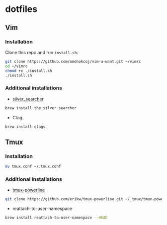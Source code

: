 # dotfiles

## Vim

### Installation
Clone this repo and run `install.sh`:
```bash
git clone https://github.com/omohokcoj/vim-u-want.git ~/vimrc
cd ~/vimrc
chmod +x ./install.sh
./install.sh
```

### Additional installations
* [silver_searcher](https://github.com/ggreer/the_silver_searcher)
```bash
brew install the_silver_searcher
```
* Ctag
```bash
brew install ctags
```

## Tmux

### Installation
```bash
mv tmux.conf ~/.tmux.conf
```

### Additional installations
* [tmux-powerline](https://github.com/erikw/tmux-powerline)
```bash
git clone https://github.com/erikw/tmux-powerline.git ~/.tmux/tmux-powerline
```
* reattach-to-user-namespace
```bash
brew install reattach-to-user-namespace --HEAD
```
